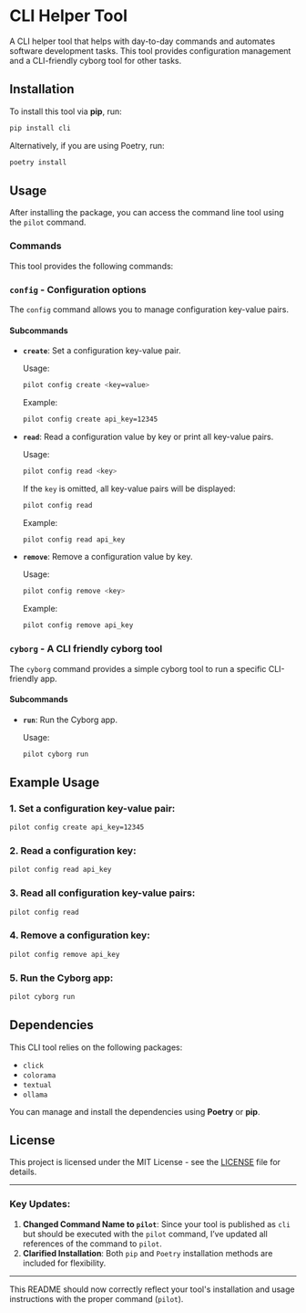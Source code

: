 # CLI Helper Tool

A CLI helper tool that helps with day-to-day commands and automates software development tasks. This tool provides configuration management and a CLI-friendly cyborg tool for other tasks.

## Installation

To install this tool via **pip**, run:

```bash
pip install cli
```

Alternatively, if you are using Poetry, run:

```bash
poetry install
```

## Usage

After installing the package, you can access the command line tool using the `pilot` command.

### Commands

This tool provides the following commands:

### `config` - Configuration options

The `config` command allows you to manage configuration key-value pairs.

#### Subcommands

- **`create`**: Set a configuration key-value pair.

  Usage:
  ```bash
  pilot config create <key=value>
  ```
  Example:
  ```bash
  pilot config create api_key=12345
  ```

- **`read`**: Read a configuration value by key or print all key-value pairs.

  Usage:
  ```bash
  pilot config read <key>
  ```

  If the `key` is omitted, all key-value pairs will be displayed:
  ```bash
  pilot config read
  ```

  Example:
  ```bash
  pilot config read api_key
  ```

- **`remove`**: Remove a configuration value by key.

  Usage:
  ```bash
  pilot config remove <key>
  ```
  Example:
  ```bash
  pilot config remove api_key
  ```

### `cyborg` - A CLI friendly cyborg tool

The `cyborg` command provides a simple cyborg tool to run a specific CLI-friendly app.

#### Subcommands

- **`run`**: Run the Cyborg app.

  Usage:
  ```bash
  pilot cyborg run
  ```

## Example Usage

### 1. **Set a configuration key-value pair**:
```bash
pilot config create api_key=12345
```

### 2. **Read a configuration key**:
```bash
pilot config read api_key
```

### 3. **Read all configuration key-value pairs**:
```bash
pilot config read
```

### 4. **Remove a configuration key**:
```bash
pilot config remove api_key
```

### 5. **Run the Cyborg app**:
```bash
pilot cyborg run
```

## Dependencies

This CLI tool relies on the following packages:
- `click`
- `colorama`
- `textual`
- `ollama`

You can manage and install the dependencies using **Poetry** or **pip**.

## License

This project is licensed under the MIT License - see the [LICENSE](LICENSE) file for details.

---

### Key Updates:
1. **Changed Command Name to `pilot`**: Since your tool is published as `cli` but should be executed with the `pilot` command, I’ve updated all references of the command to `pilot`.
2. **Clarified Installation**: Both `pip` and `Poetry` installation methods are included for flexibility.

---

This README should now correctly reflect your tool's installation and usage instructions with the proper command (`pilot`).